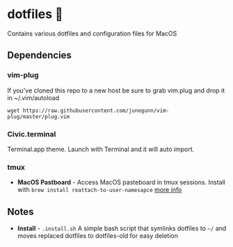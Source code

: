 # dotfiles 💎

Contains various dotfiles and configuration files for MacOS

## Dependencies

### vim-plug

If you've cloned this repo to a new host be sure to grab vim.plug and drop it in
~/.vim/autoload 

```shell
wget https://raw.githubusercontent.com/junegunn/vim-plug/master/plug.vim
```

### Civic.terminal
Terminal.app theme. Launch with Terminal and it will auto import.

### tmux

* **MacOS Pastboard** - Access MacOS pasteboard in tmux sessions. Install with `brew install reattach-to-user-namesapce` [more info](https://github.com/ChrisJohnsen/tmux-MacOSX-pasteboard)

## Notes

* **Install** - `.install.sh` A simple bash script that symlinks dotfiles to `~/` and moves replaced dotfiles to dotfiles-old for easy deletion
